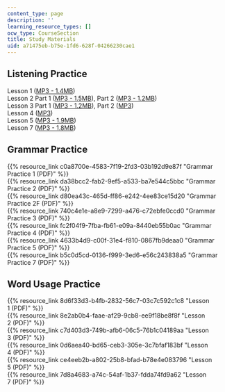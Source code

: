 ```yaml
---
content_type: page
description: ''
learning_resource_types: []
ocw_type: CourseSection
title: Study Materials
uid: a71475eb-b75e-1fd6-628f-04266230cae1
---
```


Listening Practice
------------------

Lesson 1 ([MP3 - 1.4MB](/ans7870/21f/21f.110/s04/studymaterials/Lesson1.mp3))  
Lesson 2 Part 1 ([MP3 - 1.5MB](/ans7870/21f/21f.110/s04/studymaterials/Lesson2a.mp3)), Part 2 ([MP3 - 1.2MB](/ans7870/21f/21f.110/s04/studymaterials/Lesson2b.mp3))  
Lesson 3 Part 1 ([MP3 - 1.2MB](/ans7870/21f/21f.110/s04/studymaterials/Lesson3a.mp3)), Part 2 ([MP3](/ans7870/21f/21f.110/s04/studymaterials/Lesson3b.mp3))  
Lesson 4 ([MP3](/ans7870/21f/21f.110/s04/studymaterials/Lesson4.mp3))  
Lesson 5 ([MP3 - 1.9MB](/ans7870/21f/21f.110/s04/studymaterials/Lesson5.mp3))  
Lesson 7 ([MP3 - 1.8MB](/ans7870/21f/21f.110/s04/studymaterials/Lesson7.mp3))

Grammar Practice
----------------

{{% resource_link c0a8700e-4583-7f19-2fd3-03b192d9e87f "Grammar Practice 1 (PDF)" %}}  
{{% resource_link da38bcc2-fab2-9ef5-a533-ba7e544c5bbc "Grammar Practice 2 (PDF)" %}}  
{{% resource_link d80ea43c-465d-ff86-e242-4ee83ce15d20 "Grammar Practice 2F (PDF)" %}}  
{{% resource_link 740c4e1e-a8e9-7299-a476-c72ebfe0ccd0 "Grammar Practice 3 (PDF)" %}}  
{{% resource_link fc2f04f9-7fba-fb61-e09a-8440eb55b0ac "Grammar Practice 4 (PDF)" %}}  
{{% resource_link 4633b4d9-c00f-31e4-f810-0867fb9deaa0 "Grammar Practice 5 (PDF)" %}}  
{{% resource_link b5c0d5cd-0136-f999-3ed6-e56c243838a5 "Grammar Practice 7 (PDF)" %}}

Word Usage Practice
-------------------

{{% resource_link 8d6f33d3-b4fb-2832-56c7-03c7c592c1c8 "Lesson 1 (PDF)" %}}  
{{% resource_link 8e2ab0b4-faae-af29-9cb8-ee9f18be8f8f "Lesson 2 (PDF)" %}}  
{{% resource_link c7d403d3-749b-afb6-06c5-76b1c04189aa "Lesson 3 (PDF)" %}}  
{{% resource_link 0d6aea40-bd65-ceb3-305e-3c7bfaf183bf "Lesson 4 (PDF)" %}}  
{{% resource_link ce4eeb2b-a802-25b8-bfad-b78e4e083796 "Lesson 5 (PDF)" %}}  
{{% resource_link 7d8a4683-a74c-54af-1b37-fdda74fd9a62 "Lesson 7 (PDF)" %}}